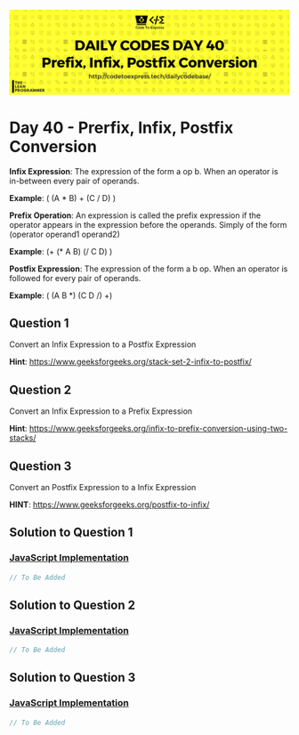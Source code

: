 ![cover](./cover.png)

# Day 40 - Prerfix, Infix, Postfix Conversion

**Infix Expression**: The expression of the form a op b. When an operator is in-between every pair of operands.

**Example**: ( (A * B) + (C / D) )	

**Prefix Operation**: An expression is called the prefix expression if the operator appears in the expression before the operands. Simply of the form (operator operand1 operand2)

**Example**: (+ (* A B) (/ C D) )

**Postfix Expression**: The expression of the form a b op. When an operator is followed for every pair of operands.

**Example**: ( (A B *) (C D /) +)

## Question 1 

Convert an Infix Expression to a Postfix Expression

**Hint**: https://www.geeksforgeeks.org/stack-set-2-infix-to-postfix/

## Question 2

Convert an Infix Expression to a Prefix Expression

**Hint**: https://www.geeksforgeeks.org/infix-to-prefix-conversion-using-two-stacks/

## Question 3

Convert an Postfix Expression to a Infix Expression

**HINT**: https://www.geeksforgeeks.org/postfix-to-infix/

## Solution to Question 1

### [JavaScript Implementation](./JavaScript/inToPost.js)

```js
// To Be Added
```

## Solution to Question 2

### [JavaScript Implementation](./JavaScript/inToPre.js)

```js
// To Be Added
```

## Solution to Question 3

### [JavaScript Implementation](./JavaScript/postToIn.js)

```js
// To Be Added
```
